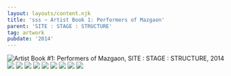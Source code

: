 ```yaml
---
layout: layouts/content.njk
title: 'sss ~ Artist Book 1: Performers of Mazgaon'
parent: 'SITE : STAGE : STRUCTURE'
tag: artwork
pubdate: '2014'
---
```

![Artist Book #1: Performers of Mazgaon, SITE : STAGE : STRUCTURE, 2014](/static/img/slide13.jpg)
![](/static/img/img_2072.jpg)
![](/static/img/img_2073.jpg)
![](/static/img/img_2074.jpg)
![](/static/img/img_2075.jpg)
![](/static/img/img_2076.jpg)
![](/static/img/img_2077.jpg)
![](/static/img/img_2078.jpg)
![](/static/img/img_2079.jpg)
![](/static/img/img_2080.jpg)
